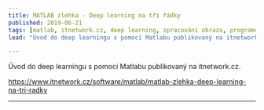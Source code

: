 ```yaml
---
title: MATLAB zlehka - Deep learning na tři řádky
published: 2019-06-21
tags: [matlab, itnetwork.cz, deep learning, zpracování obrazu, programování ]
lead: "Úvod do deep learningu s pomocí Matlabu publikovaný na itnetwork."

---
```


Úvod do deep learningu s pomocí Matlabu publikovaný na itnetwork.cz.

https://www.itnetwork.cz/software/matlab/matlab-zlehka-deep-learning-na-tri-radky

---
